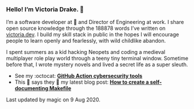 ### Hello! I’m Victoria Drake. 👋

I’m a software developer at 💜 and Director of Engineering at work. I share open source knowledge through the 188878 words I’ve written on [victoria.dev](https://victoria.dev). I build my skill stack in public in the hopes I will encourage people to learn openly and fearlessly, with wild childlike abandon.

I spent summers as a kid hacking Neopets and coding a medieval multiplayer role play world through a teeny tiny terminal window. Sometime before that, I wrote mystery novels and lived a secret life as a super sleuth.

- See my :octocat: **[GitHub Action cybersecurity tools](https://github.com/search?q=user%3Avictoriadrake+GitHub+Action+security)**
- This 🐣 says they 🤷 my latest blog post: **[How to create a self-documenting Makefile](https://victoria.dev/blog/how-to-create-a-self-documenting-makefile/)**

Last updated by magic on 9 Aug 2020.
